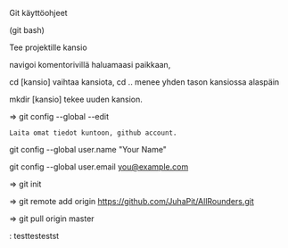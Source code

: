 Git käyttöohjeet

(git bash)

Tee projektille kansio

navigoi komentorivillä haluamaasi paikkaan,

cd [kansio] vaihtaa kansiota, cd .. menee yhden tason kansiossa alaspäin

mkdir [kansio] tekee uuden kansion.

=> git config --global --edit

	Laita omat tiedot kuntoon, github account.

git config --global user.name "Your Name"

git config --global user.email you@example.com

=> git init

=> git remote add origin https://github.com/JuhaPit/AllRounders.git

=> git pull origin master

:
testtestestst


